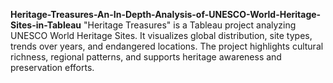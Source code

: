 **Heritage-Treasures-An-In-Depth-Analysis-of-UNESCO-World-Heritage-Sites-in-Tableau**
"Heritage Treasures" is a Tableau project analyzing UNESCO World Heritage Sites. It visualizes global distribution, site types, trends over years, and endangered locations. The project highlights cultural richness, regional patterns, and supports heritage awareness and preservation efforts.
